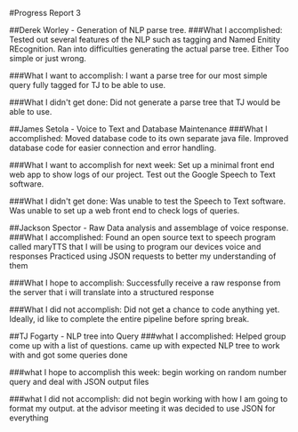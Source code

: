 ﻿#Progress Report 3


##Derek Worley - Generation of NLP parse tree.
###What I accomplished:
Tested out several features of the NLP such as tagging and Named Enitity REcognition.
Ran into difficulties generating the actual parse tree. Either Too simple or just wrong.


###What I want to accomplish:
I want a parse tree for our most simple query fully tagged for TJ to be able to use.


###What I didn't get done:
Did not generate a parse tree that TJ would be able to use.


##James Setola - Voice to Text and Database Maintenance
###What I accomplished:
Moved database code to its own separate java file.
Improved database code for easier connection and error handling.


###What I want to accomplish for next week:
Set up a minimal front end web app to show logs of our project.
Test out the Google Speech to Text software.


###What I didn't get done:
Was unable to test the Speech to Text software.
Was unable to set up a web front end to check logs of queries.


##Jackson Spector - Raw Data analysis and assemblage of voice response.
###What I accomplished:
Found an open source text to speech program called maryTTS that I will be using to program our devices voice and responses
Practiced using JSON requests to better my understanding of them


###What I hope to accomplish:
Successfully receive a raw response from the server that i will translate into a structured response


###What I did not accomplish:
Did not get a chance to code anything yet. Ideally, id like to complete the entire pipeline before spring break.


##TJ Fogarty - NLP tree into Query
###what I accomplished:
Helped group come up with a list of questions.
came up with expected NLP tree to work with and got some queries done


###what I hope to accomplish this week:
begin working on random number query and deal with JSON output files


###what I did not accomplish:
did not begin working with how I am going to format my output. at the advisor meeting it was decided to use JSON for everything